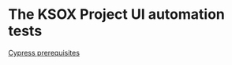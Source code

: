 
# The KSOX Project UI automation tests

[Cypress prerequisites](https://docs.cypress.io/guides/getting-started/installing-cypress#Linux-Prerequisites)